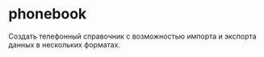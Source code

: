 # phonebook

Создать телефонный справочник с возможностью импорта и экспорта данных в нескольких форматах.
